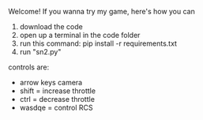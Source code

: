 Welcome! If you wanna try my game, here's how you can

1) download the code
2) open up a terminal in the code folder
3) run this command: pip install -r requirements.txt
4) run "sn2.py"

controls are:
- arrow keys camera
- shift = increase throttle
- ctrl = decrease throttle
- wasdqe = control RCS
